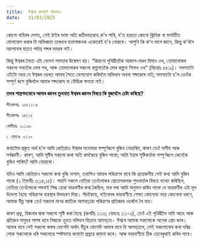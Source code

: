 ```yaml
---
title:  ঈশ্বৰে জনাটো বিচাৰে।
date:   31/03/2025
---
```


কোনো বাহিৰৰ দেশত, সেই ঠাইৰ ভাষা অতি কঠিনভাৱেহে ক'ব পাৰি, য'ত হয়তো কোনো ক্লিনিক বা ফার্মাচীত যোগাযোগ কৰাৰ যি অভিজ্ঞতা তাৰদৰে হতাশাজনক একোৱেই হ'ব নোৱাৰে। আপুনি কি ক'ব লাগে জানে, কিন্তু ক'বলৈ আপোনাৰ হাতত পর্যাপ্ত শব্দৰ ভাণ্ডাৰ নাই।

কিন্তু ঈশ্বৰৰ সৈতে এটা বেলেগ সমস্যাৰ উন্মেষণ হয়। “কিয়নো পৃথিৱীতকৈ আকাশ-মণ্ডল যিমান ওখ, তোমালোকৰ সকলো পথতকৈ মোৰ পথ, আৰু তোমালোকৰ সকলো কল্পনাতকৈ মোৰ কল্পনা সিমান ওখ” (যিচয়াঃ ৫৫:৯)। সমস্যাটো এইটো নহয় যে ঈশ্বৰৰ ওচৰত আমাৰ সৈতে যোগাযোগ কৰিবলৈ অভিধান অথবা শব্দকোষ নাই; সমস্যাটো হ'ল তেওঁক সম্পূৰ্ণ ৰূপে বুজিবলৈ আমাৰ শব্দকোষ বা বৌদ্ধিক ক্ষমতা নাই।

**তলৰ শাস্ত্ৰপদবোৰে আমাৰ জ্ঞানৰ তুলনাত ঈশ্বৰৰ জ্ঞানৰ বিষয়ে কি বুজাবলৈ চেষ্টা কৰিছে?**

`গীতমালাঃ ১৩৯:১-৬`

`গীতমালাঃ ১৪৭:৫`

`ৰোমীয়াঃ ১১:৩৩`

`১ যোহনঃ ৩:২০`

কথাটোৰ প্ৰকৃত অৰ্থ হ'ল আমি কেতিয়াও ঈশ্বৰৰ মনোভাৱ সম্পূৰ্ণৰূপে বুজিব নোৱাৰিম, কাৰণ তেওঁ অসীম আৰু সৰ্বজ্ঞানী। কাৰণ, আমি সৃষ্টিৰ সকলো কথা অতি কমকৈহে বুজিব পাৰো; আমি ইয়াৰ সৃষ্টিকৰ্ত্তাক সম্পূৰ্ণৰূপে কেনেকৈ বুজিব পাৰিম? আমি নোৱাৰো।

যদিও আমি কেতিয়াও সকলো কথা বুজি নাপাম, তথাপিও আমাৰ পৰিত্ৰাণৰ বাবে কি প্রয়োজনীয় সেই কথা আমি বুজিব পাৰো (২ তিমথীঃ ৩:১৪,১৫)। পাচনি সকলে যেতিয়া তেওঁলোকৰ শ্ৰোতাসকলক শুভবাৰ্ত্তাৰ বিষয়ে ব্যাখ্যা কৰিছিল, তেতিয়া তেওঁলোকে সঘনাই সিদ্ধ হোৱা ভাৱবাণীৰ কথা কৈছিল, যাৰ পৰা আমি অনুমান কৰিব পাৰো যে ভাৱবাণীৰ এটা মূল উদ্দেশ্য হৈছে পৰিত্ৰাণৰ ব্যৱস্থাৰ উদাহৰণ দিয়া। সঁচাকৈয়ে, বাইবেলৰ ভাৱবাণীয়ে শেষত কোনোবা নহয় কোনোবা ধৰণে, আমাক যীচু আৰু তেওঁ সকলো মানৱ জাতিক আগবঢ়োৱা পৰিত্ৰাণৰ প্ৰতিজ্ঞাৰ ওচৰলৈ লৈ যায়।

কাৰণ প্ৰভু, যিজনাৰ দ্বাৰা সকলো সৃষ্টি কৰা হৈছে (কলচীঃ ১:১৬; যোহনঃ ১:১-৩), তেওঁ এই পৃথিৱীলৈ নামি আহে আৰু প্ৰতিজন মানুহৰ পাপৰ বাবে নিজকে ক্রুচত বলিদান হিচাবে আগবঢ়ায়। ঈশ্বৰে আমাক সকলোকে অনেক প্ৰেম কৰে। আমাৰ বাবে সেই সকলো কৰাৰ যোগেদি অৰ্থাৎ যীচুৰ যোগেদি আমাৰ বাবে যি আগবঢ়ালে, সেই সকলোবোৰ কথা দৰিদ্ৰ লোক সকলোকে ধৰি সকলোৱে স্পষ্টভাৱে জনাটো প্রভুৱে কামনা কৰে। আৰু ভাৱবাণীয়ে ঠিক তেনেকুৱাই কৰিব পাৰে।